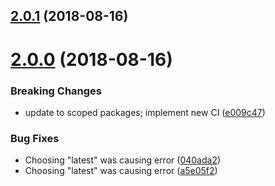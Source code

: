 ## [2.0.1](https://github.com/sprucelabsai/sprucebot-cli/compare/v2.0.0...v2.0.1) (2018-08-16)

# [2.0.0](https://github.com/sprucelabsai/sprucebot-cli/compare/v1.5.0...v2.0.0) (2018-08-16)


### Breaking Changes

* update to scoped packages; implement new CI ([e009c47](https://github.com/sprucelabsai/sprucebot-cli/commit/e009c47))


### Bug Fixes

* Choosing "latest" was causing error ([040ada2](https://github.com/sprucelabsai/sprucebot-cli/commit/040ada2))
* Choosing "latest" was causing error ([a5e05f2](https://github.com/sprucelabsai/sprucebot-cli/commit/a5e05f2))
